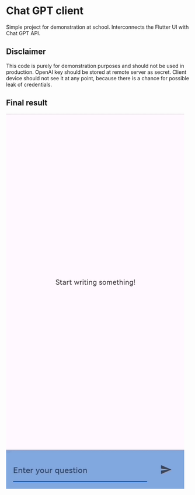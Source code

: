 # Chat GPT client

Simple project for demonstration at school. Interconnects the Flutter UI with Chat GPT API. 

## Disclaimer 

This code is purely for demonstration purposes and should not be used in production. 
OpenAI key should be stored at remote server as secret. Client device should not see it at any point, because there
is a chance for possible leak of credentials. 

## Final result

![Alt Text](result.gif)
